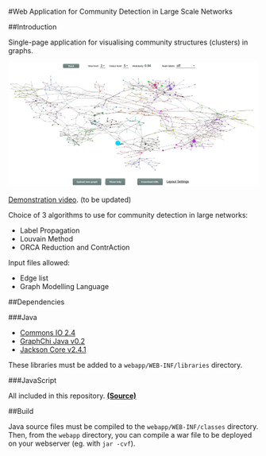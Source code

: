 #Web Application for Community Detection in Large Scale Networks


##Introduction

Single-page application for visualising community structures (clusters) in graphs.

![Preview screenshot](/preview.png?raw=true "Preview screenshot")

[Demonstration video](https://www.youtube.com/watch?v=hhIr3_hwi3o). (to be updated)

Choice of 3 algorithms to use for community detection in large networks:

- Label Propagation
- Louvain Method
- ORCA Reduction and ContrAction

Input files allowed:

- Edge list
- Graph Modelling Language 


##Dependencies

###Java

- [Commons IO 2.4](http://commons.apache.org/proper/commons-io/)
- [GraphChi Java v0.2](https://github.com/GraphChi/graphchi-java)
- [Jackson Core v2.4.1](https://github.com/FasterXML/jackson-core)

These libraries must be added to a `webapp/WEB-INF/libraries` directory.

###JavaScript

All included in this repository. [__(Source)__](webapp/js)

##Build

Java source files must be compiled to the `webapp/WEB-INF/classes` directory. Then, from the `webapp` directory, you can compile a war file to be deployed on your webserver (eg. with `jar -cvf`).